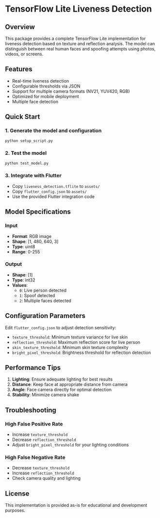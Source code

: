 # TensorFlow Lite Liveness Detection

## Overview
This package provides a complete TensorFlow Lite implementation for liveness detection based on texture and reflection analysis. The model can distinguish between real human faces and spoofing attempts using photos, videos, or screens.

## Features
- Real-time liveness detection
- Configurable thresholds via JSON
- Support for multiple camera formats (NV21, YUV420, RGB)
- Optimized for mobile deployment
- Multiple face detection

## Quick Start

### 1. Generate the model and configuration
```bash
python setup_script.py
```

### 2. Test the model
```bash
python test_model.py
```

### 3. Integrate with Flutter
- Copy `liveness_detection.tflite` to `assets/`
- Copy `flutter_config.json` to `assets/`
- Use the provided Flutter integration code

## Model Specifications

### Input
- **Format**: RGB image
- **Shape**: [1, 480, 640, 3]
- **Type**: uint8
- **Range**: 0-255

### Output
- **Shape**: [1]
- **Type**: int32
- **Values**:
  - `0`: Live person detected
  - `1`: Spoof detected
  - `2`: Multiple faces detected

## Configuration Parameters

Edit `flutter_config.json` to adjust detection sensitivity:

- `texture_threshold`: Minimum texture variance for live skin
- `reflection_threshold`: Maximum reflection score for live person
- `skin_texture_threshold`: Minimum skin texture complexity
- `bright_pixel_threshold`: Brightness threshold for reflection detection

## Performance Tips

1. **Lighting**: Ensure adequate lighting for best results
2. **Distance**: Keep face at appropriate distance from camera
3. **Angle**: Face camera directly for optimal detection
4. **Stability**: Minimize camera shake

## Troubleshooting

### High False Positive Rate
- Increase `texture_threshold`
- Decrease `reflection_threshold`
- Adjust `bright_pixel_threshold` for your lighting conditions

### High False Negative Rate
- Decrease `texture_threshold`
- Increase `reflection_threshold`
- Check camera quality and lighting

## License
This implementation is provided as-is for educational and development purposes.
